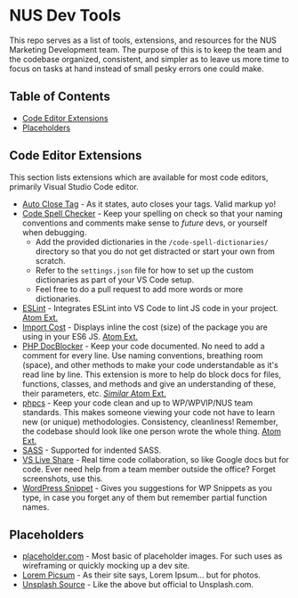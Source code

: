 # NUS Dev Tools

This repo serves as a list of tools, extensions, and resources for the NUS Marketing Development team.
The purpose of this is to keep the team and the codebase organized, consistent, and simpler as to leave us more time to focus on tasks at hand instead of small pesky errors one could make.

## Table of Contents
- [Code Editor Extensions](#code-editor-extensions)
- [Placeholders](#placeholders)

## Code Editor Extensions
This section lists extensions which are available for most code editors, primarily Visual Studio Code editor.

- [Auto Close Tag](https://marketplace.visualstudio.com/items?itemName=formulahendry.auto-close-tag) - As it states, auto closes your tags. Valid markup yo!
- [Code Spell Checker](https://marketplace.visualstudio.com/items?itemName=streetsidesoftware.code-spell-checker) - Keep your spelling on check so that your naming conventions and comments make sense to _future_ devs, or yourself when debugging.
    - Add the provided dictionaries in the `/code-spell-dictionaries/` directory so that you do not get distracted or start your own from scratch.
    - Refer to the `settings.json` file for how to set up the custom dictionaries as part of your VS Code setup.
    - Feel free to do a pull request to add more words or more dictionaries.
- [ESLint](https://marketplace.visualstudio.com/items?itemName=dbaeumer.vscode-eslint) - Integrates ESLint into VS Code to lint JS code in your project. [Atom Ext.](https://atom.io/packages/linter-eslint)
- [Import Cost](https://marketplace.visualstudio.com/items?itemName=wix.vscode-import-cost) - Displays inline the cost (size) of the package you are using in your ES6 JS. [Atom Ext.](https://atom.io/packages/import-cost-atom)
- [PHP DocBlocker](https://marketplace.visualstudio.com/items?itemName=neilbrayfield.php-docblocker) - Keep your code documented. No need to add a comment for every line. Use naming conventions, breathing room (space), and other methods to make your code understandable as it's read line by line. This extension is more to help do block docs for files, functions, classes, and methods and give an understanding of these, their parameters, etc. [_Similar_ Atom Ext.](https://atom.io/packages/docblockr)
- [phpcs](https://marketplace.visualstudio.com/items?itemName=ikappas.phpcs) - Keep your code clean and up to WP/WPVIP/NUS team standards. This makes someone viewing your code not have to learn new (or unique) methodologies. Consistency, cleanliness! Remember, the codebase should look like one person wrote the whole thing. [Atom Ext.](https://atom.io/packages/linter-phpcs)
- [SASS](https://marketplace.visualstudio.com/items?itemName=robinbentley.sass-indented) - Supported for indented SASS.
- [VS Live Share](https://marketplace.visualstudio.com/items?itemName=MS-vsliveshare.vsliveshare) - Real time code collaboration, so like Google docs but for code. Ever need help from a team member outside the office? Forget screenshots, use this.
- [WordPress Snippet](https://marketplace.visualstudio.com/items?itemName=tungvn.wordpress-snippet) - Gives you suggestions for WP Snippets as you type, in case you forget any of them but remember partial function names.

## Placeholders
- [placeholder.com](https://placeholder.com/) - Most basic of placeholder images. For such uses as wireframing or quickly mocking up a dev site.
- [Lorem Picsum](https://picsum.photos/) - As their site says, Lorem Ipsum... but for photos.
- [Unsplash Source](https://source.unsplash.com/) - Like the above but official to Unsplash.com.
